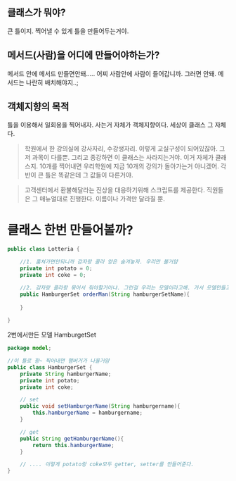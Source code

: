 
## 클래스가 뭐야?
큰 틀이지. 찍어낼 수 있게 틀을 만들어두는거야.


## 메서드(사람)을 어디에 만들어야하는가?
메서드 안에 메서드 만들면안돼..... 어찌 사람안에 사람이 들어갑니까.
그러면 안돼. 메서드는 나란히 배치해야지..;


## 객체지향의 목적
틀을 이용해서 일회용을 찍어내자. 사는거 자체가 객체지향이다. 세상이 클래스 그 자체다.

>학원에서 한 강의실에 강사자리, 수강생자리. 이렇게 교실구성이 되어있잖아. 그저 과목이 다를뿐. 그리고 종강하면 이 클래스는 사라지는거야. 이거 자체가 클래스지. 10개를 찍어내면 우리학원에 지금 10개의 강의가 돌아가는거 아니겠어. 각 반이 큰 틀은 똑같은데 그 값들이 다른거야.

>고객센터에서 환불해달라는 진상을 대응하기위해 스크립트를 제공한다. 직원들은 그 매뉴얼대로 진행한다. 이름이나 가격만 달라질 뿐.


# 클래스 한번 만들어볼까?

```java
public class Lotteria {

	//1. 훔쳐가면안되니까 감자랑 콜라 양은 숨겨놓자. 우리만 볼거얌
	private int potato = 0;
	private int coke = 0;

	//2. 감자랑 콜라랑 묶어서 줘야할거아냐. 그런걸 우리는 모델이라고해. 가서 모델만들고와
	public HamburgerSet orderMan(String hamburgerSetName){
		
	}
	
}
```

2번에서만든 모델 HamburgetSet
```java
package model;

//이 틀로 팡~ 찍어내면 햄버거가 나올거얌
public class HamburgerSet {
	private String hamburgerName;
	private int potato;
	private int coke;

	// set
	public void setHamburgerName(String hamburgername){
		this.hamburgerName = hamburgername;
	}

	// get
	public String getHamburgerName(){
		return this.hamburgerName;
	}

	// .... 이렇게 potato랑 coke모두 getter, setter를 만들어준다. 
}
```

